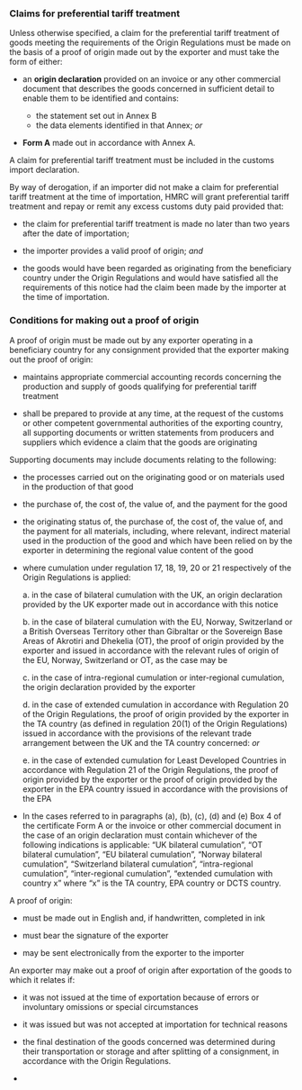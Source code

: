 ### Claims for preferential tariff treatment

Unless otherwise specified, a claim for the preferential tariff treatment of goods meeting the requirements of the Origin Regulations must be made on the basis of a proof of origin made out by the exporter and must take the form of either:

- an **origin declaration** provided on an invoice or any other commercial document that describes the goods concerned in sufficient detail to enable them to be identified and contains:
  - the statement set out in Annex B
  - the data elements identified in that Annex; *or*

- **Form A** made out in accordance with Annex A.

A claim for preferential tariff treatment must be included in the customs import declaration.

By way of derogation, if an importer did not make a claim for preferential tariff treatment at the time of importation, HMRC will grant preferential tariff treatment and repay or remit any excess customs duty paid provided that:

- the claim for preferential tariff treatment is made no later than two years after the date of importation; 

- the importer provides a valid proof of origin; *and*

- the goods would have been regarded as originating from the beneficiary country under the Origin Regulations and would have satisfied all the requirements of this notice had the claim been made by the importer at the time of importation.

### Conditions for making out a proof of origin

A proof of origin must be made out by any exporter operating in a beneficiary country for any consignment provided that the exporter making out the proof of origin:

- maintains appropriate commercial accounting records concerning the production and supply of goods qualifying for preferential tariff treatment

- shall be prepared to provide at any time, at the request of the customs or other competent governmental authorities of the exporting country, all supporting documents or written statements from producers and suppliers which evidence a claim that the goods are originating

Supporting documents may include documents relating to the following:

- the processes carried out on the originating good or on materials used in the production of that good

- the purchase of, the cost of, the value of, and the payment for the good

- the originating status of, the purchase of, the cost of, the value of, and the payment for all materials, including, where relevant, indirect material used in the production of the good and which have been relied on by the exporter in determining the regional value content of the good

- where cumulation under regulation 17, 18, 19, 20 or 21 respectively of the Origin Regulations is applied:

    a. in the case of bilateral cumulation with the UK, an origin declaration provided by the UK exporter made out in accordance with this notice

    b. in the case of bilateral cumulation with the EU, Norway, Switzerland or a British Overseas Territory other than Gibraltar or the Sovereign Base Areas of Akrotiri and Dhekelia (OT), the proof of origin provided by the exporter and issued in accordance with the relevant rules of origin of the EU, Norway, Switzerland or OT, as the case may be

    c. in the case of intra-regional cumulation or inter-regional cumulation, the origin declaration provided by the exporter

    d. in the case of extended cumulation in accordance with Regulation 20 of the Origin Regulations, the proof of origin provided by the exporter in the TA country (as defined in regulation 20(1) of the Origin Regulations) issued in accordance with the provisions of the relevant trade arrangement between the UK and the TA country concerned: *or*

    e. in the case of extended cumulation for Least Developed Countries in accordance with Regulation 21 of the Origin Regulations, the proof of origin provided by the exporter or the proof of origin provided by the exporter in the EPA country issued in accordance with the provisions of the EPA

- In the cases referred to in paragraphs (a), (b), (c), (d) and (e) Box 4 of the certificate Form A or the invoice or other commercial document in the case of an origin declaration must contain whichever of the following indications is applicable: “UK bilateral cumulation”, “OT bilateral cumulation”, “EU bilateral cumulation”, “Norway bilateral cumulation”, “Switzerland bilateral cumulation”, “intra-regional cumulation”, “inter-regional cumulation”, “extended cumulation with country x” where “x” is the TA country, EPA country or DCTS country.
 
A proof of origin:

- must be made out in English and, if handwritten, completed in ink

- must bear the signature of the exporter

- may be sent electronically from the exporter to the importer
 
An exporter may make out a proof of origin after exportation of the goods to which it relates if:

- it was not issued at the time of exportation because of errors or involuntary omissions or special circumstances

- it was issued but was not accepted at importation for technical reasons

- the final destination of the goods concerned was determined during their transportation or storage and after splitting of a consignment, in accordance with the Origin Regulations.
- 